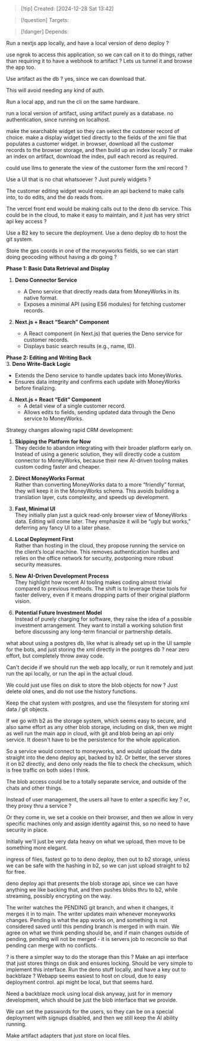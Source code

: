 
>[!tip] Created: [2024-12-28 Sat 13:42]

>[!question] Targets: 

>[!danger] Depends: 

Run a nextjs app locally, and have a local version of deno deploy ?

use ngrok to access this application, so we can call on it to do things, rather than requiring it to have a webhook to artifact ?  Lets us tunnel it and browse the app too.

Use artifact as the db ?  yes, since we can download that.

This will avoid needing any kind of auth.

Run a local app, and run the cli on the same hardware.

run a local version of artifact, using artifact purely as a database.
no authentication, since running on localhost.

make the searchable widget so they can select the customer record of choice.
make a display widget tied directly to the fields of the xml file that populates a customer widget.
in browser, download all the customer records to the browser storage, and then build up an index locally ?
or make an index on artifact, download the index, pull each record as required.

could use llms to generate the view of the customer form the xml record ?

Use a UI that is no chat whatsoever ?  Just purely widgets ?

The customer editing widget would require an api backend to make calls into, to do edits, and the do reads from.

The vercel front end would be making calls out to the deno db service.
This could be in the cloud, to make it easy to maintain, and it just has very strict api key access ?

Use a B2 key to secure the deployment.  Use a deno deploy db to host the git system.

Store the gps coords in one of the moneyworks fields, so we can start doing geocoding without having a db going ?

**Phase 1: Basic Data Retrieval and Display**

1. **Deno Connector Service**
    
    - A Deno service that directly reads data from MoneyWorks in its native format.
    - Exposes a minimal API (using ES6 modules) for fetching customer records.
2. **Next.js + React “Search” Component**
    
    - A React component (in Next.js) that queries the Deno service for customer records.
    - Displays basic search results (e.g., name, ID).

**Phase 2: Editing and Writing Back**  
3. **Deno Write-Back Logic**

- Extends the Deno service to handle updates back into MoneyWorks.
- Ensures data integrity and confirms each update with MoneyWorks before finalizing.

4. **Next.js + React “Edit” Component**
    - A detail view of a single customer record.
    - Allows edits to fields, sending updated data through the Deno service to MoneyWorks.

Strategy changes allowing rapid CRM development:

1. **Skipping the Platform for Now**  
    They decide to abandon integrating with their broader platform early on. Instead of using a generic solution, they will directly code a custom connector to MoneyWorks, because their new AI-driven tooling makes custom coding faster and cheaper.
    
2. **Direct MoneyWorks Format**  
    Rather than converting MoneyWorks data to a more “friendly” format, they will keep it in the MoneyWorks schema. This avoids building a translation layer, cuts complexity, and speeds up development.
    
3. **Fast, Minimal UI**  
    They initially plan just a quick read-only browser view of MoneyWorks data. Editing will come later. They emphasize it will be “ugly but works,” deferring any fancy UI to a later phase.
    
4. **Local Deployment First**  
    Rather than hosting in the cloud, they propose running the service on the client’s local machine. This removes authentication hurdles and relies on the office network for security, postponing more robust security measures.
        
5. **New AI-Driven Development Process**  
    They highlight how recent AI tooling makes coding almost trivial compared to previous methods. The shift is to leverage these tools for faster delivery, even if it means dropping parts of their original platform vision.
    
6. **Potential Future Investment Model**  
    Instead of purely charging for software, they raise the idea of a possible investment arrangement. They want to install a working solution first before discussing any long-term financial or partnership details.

what about using a postgres db, like what is already set up in the UI sample for the bots, and just storing the xml directly in the postgres db ?
near zero effort, but completely throw away code.

Can't decide if we should run the web app locally, or run it remotely and just run the api locally, or run the api in the actual cloud.

We could just use files on disk to store the blob objects for now ?
Just delete old ones, and do not use the history functions.

Keep the chat system with postgres, and use the filesystem for storing xml data / git objects.

If we go with b2 as the storage system, which seems easy to secure, and also same effort as any other blob storage, including on disk, then we might as well run the main app in cloud, with git and blob being an api only service.  It doesn't have to be the persistence for the whole application.

So a service would connect to moneyworks, and would upload the data straight into the deno deploy api, backed by b2.  Or better, the server stores it on b2 directly, and deno only reads the file to check the checksum, which is free traffic on both sides I think.



The blob access could be to a totally separate service, and outside of the chats and other things.

Instead of user management, the users all have to enter a specific key ? or, they proxy thru a service ?

Or they come in, we set a cookie on their browser, and then we allow in very specific machines only and assign identity against this, so no need to have security in place.

Initially we'll just be very data heavy on what we upload, then move to be something more elegant.

ingress of files, fastest go to to deno deploy, then out to b2 storage, unless we can be safe with the hashing in b2, so we can just upload straight to b2 for free.

deno deploy api that presents the blob storage api, since we can have anything we like backing that, and then pushes blobs thru to b2, while streaming, possibly encrypting on the way.

The writer watches the PENDING git branch, and when it changes, it merges it in to main.
The writer updates main whenever moneyworks changes.
Pending is what the app works on, and something is not considered saved until this pending branch is merged in with main.  We agree on what we think pending should be, and if main changes outside of pending, pending will not be merged - it is servers job to reconcile so that pending can merge with no conflicts.

? is there a simpler way to do the storage than this ?
Make an api interface that just stores things on disk and ensures locking.  Should be very simple to implement this interface.
Run the deno stuff locally, and have a key out to backblaze ?
Webapp seems easiest to host on cloud, due to easy deployment control.
api might be local, but that seems hard.

Need a backblaze mock using local disk anyway, just for in memory development, which should be just the blob interface that we provide.

We can set the passwords for the users, so they can be on a special deployment with signups disabled, and then we still keep the AI ability running.  

Make artifact adapters that just store on local files.